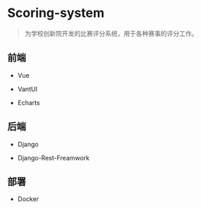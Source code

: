 # Scoring-system

> 为学校创新院开发的比赛评分系统，用于各种赛事的评分工作。

## 前端

* Vue

* VantUI

* Echarts

## 后端

* Django

* Django-Rest-Freamwork

## 部署

* Docker
